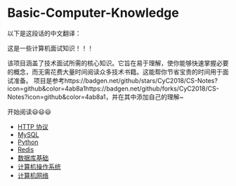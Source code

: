 # Basic-Computer-Knowledge
以下是这段话的中文翻译：

这是一些计算机面试知识！！！

该项目涵盖了技术面试所需的核心知识。它旨在易于理解，使你能够快速掌握必要的概念，而无需花费大量时间阅读众多技术书籍。这能帮你节省宝贵的时间用于面试准备。
项目是参考https://badgen.net/github/stars/CyC2018/CS-Notes?icon=github&color=4ab8a1https://badgen.net/github/forks/CyC2018/CS-Notes?icon=github&color=4ab8a1，并在其中添加自己的理解~

开始阅读😃😃😃

- [HTTP 协议](八股文/HTTP协议.md)
- [MySQL](八股文/MySQL.md)
- [Python](八股文/Python.md)
- [Redis](八股文/Redis.md)
- [数据库基础](八股文/数据库.md)
- [计算机操作系统](八股文/计算机操作系统.md)
- [计算机网络](八股文/计算机网络.md)

